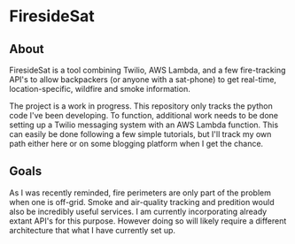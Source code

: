 # FiresideSat

## About

FiresideSat is a tool combining Twilio, AWS Lambda, and a few
fire-tracking API's to allow backpackers (or anyone with a sat-phone)
to get real-time, location-specific, wildfire and smoke information. 

The project is a work in progress. This repository only tracks the
python code I've been developing. To function, additional work needs
to be done setting up a Twilio messaging system with an AWS Lambda
function. This can easily be done following a few simple tutorials,
but I'll track my own path either here or on some blogging platform
when I get the chance.

## Goals

As I was recently reminded, fire perimeters are only part of the
problem when one is off-grid. Smoke and air-quality tracking and
predition would also be incredibly useful services. I am currently
incorporating already extant API's for this purpose. However
doing so will likely require a different architecture that what I have
currently set up. 
